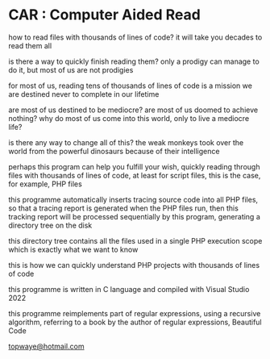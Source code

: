 # CAR : Computer Aided Read

how to read files with thousands of lines of code? it will take you decades to read them all

is there a way to quickly finish reading them? only a prodigy can manage to do it, but most of us are not prodigies

for most of us, reading tens of thousands of lines of code is a mission we are destined never to complete in our lifetime

are most of us destined to be mediocre? are most of us doomed to achieve nothing? why do most of us come into this world, only to live a mediocre life?

is there any way to change all of this? the weak monkeys took over the world from the powerful dinosaurs because of their intelligence

perhaps this program can help you fulfill your wish, quickly reading through files with thousands of lines of code, at least for script files, this is the case, for example, PHP files

this programme automatically inserts tracing source code into all PHP files, so that a tracing report is generated when the PHP files run, then this tracking report will be processed sequentially by this program, generating a directory tree on the disk

this directory tree contains all the files used in a single PHP execution scope which is exactly what we want to know

this is how we can quickly understand PHP projects with thousands of lines of code

this programme is written in C language and compiled with Visual Studio 2022

this programme reimplements part of regular expressions, using a recursive algorithm, 
referring to a book by the author of regular expressions, Beautiful Code

topwaye@hotmail.com
